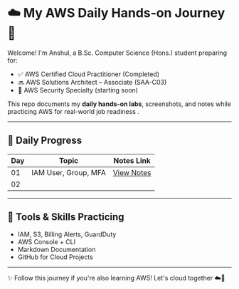 
# ☁️ My AWS Daily Hands-on Journey 💛

Welcome! I'm Anshul, a B.Sc. Computer Science (Hons.) student preparing for:

- ✅ AWS Certified Cloud Practitioner (Completed)
- 🔜 AWS Solutions Architect – Associate (SAA-C03)
- 🔐 AWS Security Specialty (starting soon)

This repo documents my **daily hands-on labs**, screenshots, and notes while practicing AWS for real-world job readiness .

---

## 📅 Daily Progress

| Day | Topic | Notes Link |
|-----|--------|------------|
| 01  | IAM User, Group, MFA | [View Notes](./Day01_IAM/summary.md) 
|02   |

---

## 🧰 Tools & Skills Practicing

- IAM, S3, Billing Alerts, GuardDuty  
- AWS Console + CLI  
- Markdown Documentation  
- GitHub for Cloud Projects

---

✨ Follow this journey if you're also learning AWS! Let's cloud together ☁️🚀
